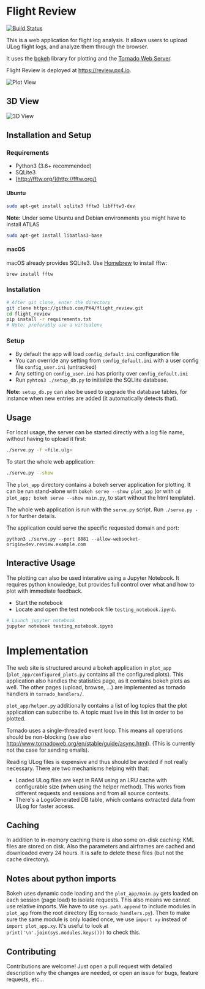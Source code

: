 # Flight Review

[![Build Status](https://travis-ci.org/PX4/flight_review.svg?branch=master)](https://travis-ci.org/PX4/flight_review)

This is a web application for flight log analysis. It allows users to upload
ULog flight logs, and analyze them through the browser.

It uses the [bokeh](http://bokeh.pydata.org) library for plotting and the
[Tornado Web Server](http://www.tornadoweb.org).

Flight Review is deployed at https://review.px4.io.

![Plot View](screenshots/plot_view.png)

## 3D View
![3D View](screenshots/3d_view.gif)


## Installation and Setup

### Requirements

- Python3 (3.6+ recommended)
- SQLite3
- [http://fftw.org/](http://fftw.org/)

#### Ubuntu

```bash
sudo apt-get install sqlite3 fftw3 libfftw3-dev
```

**Note:** Under some Ubuntu and Debian environments you might have to
install ATLAS

```bash
sudo apt-get install libatlas3-base
```

#### macOS

macOS already provides SQLite3.
Use [Homebrew](https://brew.sh) to install fftw:

```bash
brew install fftw
```

### Installation

```bash
# After git clone, enter the directory
git clone https://github.com/PX4/flight_review.git
cd flight_review
pip install -r requirements.txt
# Note: preferably use a virtualenv
```

### Setup

- By default the app will load `config_default.ini` configuration file
- You can override any setting from `config_default.ini` with a user config file
  `config_user.ini` (untracked)
- Any setting on `config_user.ini` has priority over
  `config_default.ini`
- Run `pyhton3 ./setup_db.py` to initialize the SQLlite database.

**Note:** `setup_db.py` can also be used to upgrade the database tables, for
  instance when new entries are added (it automatically detects that).

## Usage

For local usage, the server can be started directly with a log file name,
without having to upload it first:

```bash
./serve.py -f <file.ulg>
```

To start the whole web application:
```bash
./serve.py --show
```

The `plot_app` directory contains a bokeh server application for plotting. It
can be run stand-alone with `bokeh serve --show plot_app` (or with `cd plot_app;
bokeh serve --show main.py`, to start without the html template).

The whole web application is run with the `serve.py` script. Run `./serve.py -h`
for further details.

The application could serve the specific requested domain and port: 

    python3 ./serve.py --port 8881 --allow-websocket-origin=dev.review.example.com


## Interactive Usage

The plotting can also be used interative using a Jupyter Notebook. It
requires python knowledge, but provides full control over what and how to plot
with immediate feedback.

- Start the notebook
- Locate and open the test notebook file `testing_notebook.ipynb`.

```bash
# Launch jupyter notebook
jupyter notebook testing_notebook.ipynb
```

# Implementation
The web site is structured around a bokeh application in `plot_app`
(`plot_app/configured_plots.py` contains all the configured plots). This
application also handles the statistics page, as it contains bokeh plots as
well. The other pages (upload, browse, ...) are implemented as tornado handlers
in `tornado_handlers/`.

`plot_app/helper.py` additionally contains a list of log topics that the plot
application can subscribe to. A topic must live in this list in order to be
plotted.

Tornado uses a single-threaded event loop. This means all operations should be
non-blocking (see also http://www.tornadoweb.org/en/stable/guide/async.html).
(This is currently not the case for sending emails).

Reading ULog files is expensive and thus should be avoided if not really
necessary. There are two mechanisms helping with that:
- Loaded ULog files are kept in RAM using an LRU cache with configurable size
  (when using the helper method). This works from different requests and
  sessions and from all source contexts.
- There's a LogsGenerated DB table, which contains extracted data from ULog
  for faster access.

## Caching
In addition to in-memory caching there is also some on-disk caching: KML files
are stored on disk. Also the parameters and airframes are cached and downloaded
every 24 hours. It is safe to delete these files (but not the cache directory).

## Notes about python imports
Bokeh uses dynamic code loading and the `plot_app/main.py` gets loaded on each
session (page load) to isolate requests. This also means we cannot use relative
imports. We have to use `sys.path.append` to include modules in `plot_app` from
the root directory (Eg `tornado_handlers.py`). Then to make sure the same module
is only loaded once, we use `import xy` instead of `import plot_app.xy`.
It's useful to look at `print('\n'.join(sys.modules.keys()))` to check this.


## Contributing
Contributions are welcome! Just open a pull request with detailed description
why the changes are needed, or open an issue for bugs, feature requests, etc...
